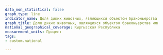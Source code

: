 ```yaml
---
data_non_statistical: false
graph_type: line
indicator_name: Доля диких животных, являющихся объектом браконьерства или незаконного оборота от всех видов соответствующего класса
graph_title: Доля диких животных, являющихся объектом браконьерства или незаконного оборота от всех видов соответствующего класса
national_geographical_coverage: Кыргызская Республика
measurement_units: Процент
tags:
- custom.national

---
```

